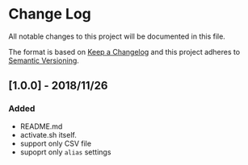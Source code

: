 # Change Log
All notable changes to this project will be documented in this file.

The format is based on [Keep a Changelog](http://keepachangelog.com/)
and this project adheres to [Semantic Versioning](http://semver.org/).

## [1.0.0] - 2018/11/26
### Added
  - README.md
  - activate.sh itself.
  - support only CSV file
  - supoprt only `alias` settings
